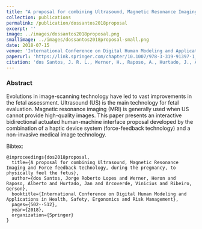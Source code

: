 ```yaml
---
title: "A proposal for combining Ultrasound, Magnetic Resonance Imaging and Force feedback technology, during the pregnancy, to physically feel the fetus"
collection: publications
permalink: /publication/dossantos2018proposal
excerpt: ''
image: ../images/dossantos2018proposal.png
smallimage: ../images/dossantos2018proposal-small.png
date: 2018-07-15
venue: 'International Conference on Digital Human Modeling and Applications in Health, Safety, Ergonomics and Risk Management'
paperurl: 'https://link.springer.com/chapter/10.1007/978-3-319-91397-1_40'
citation: 'dos Santos, J. R. L., Werner, H., Raposo, A., Hurtado, J., Arcoverde, V., & Ribeiro, G. (2018, July). A proposal for combining Ultrasound, Magnetic Resonance Imaging and Force feedback technology, during the pregnancy, to physically feel the fetus. In International Conference on Digital Human Modeling and Applications in Health, Safety, Ergonomics and Risk Management (pp. 502-512). Springer, Cham.'
---
```



### Abstract

Evolutions in image-scanning technology have led to vast improvements in the fetal assessment. Ultrasound (US) is the main technology for fetal evaluation. Magnetic resonance imaging (MRI) is generally used when US cannot provide high-quality images. This paper presents an interactive bidirectional actuated human-machine interface proposal developed by the combination of a haptic device system (force-feedback technology) and a non-invasive medical image technology.

Bibtex: 

```
@inproceedings{dos2018proposal,
  title={A proposal for combining Ultrasound, Magnetic Resonance Imaging and Force feedback technology, during the pregnancy, to physically feel the fetus},
  author={dos Santos, Jorge Roberto Lopes and Werner, Heron and Raposo, Alberto and Hurtado, Jan and Arcoverde, Vinicius and Ribeiro, Gerson},
  booktitle={International Conference on Digital Human Modeling and Applications in Health, Safety, Ergonomics and Risk Management},
  pages={502--512},
  year={2018},
  organization={Springer}
}
```
